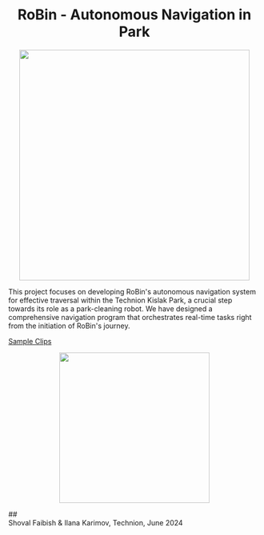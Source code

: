 # <div align="center">RoBin - Autonomous Navigation in Park</div>

<p align="center">
<img width="460" src="https://github.com/shovalfaibish/RoBinProjectB/assets/93712053/16eadb97-f5ab-46b8-a691-f8a1e419d4e6">
</p>

<p>
  This project focuses on developing RoBin's autonomous navigation system for effective traversal within the Technion Kislak Park, a crucial  step towards its role as a park-cleaning robot. We have designed a comprehensive navigation program that orchestrates real-time tasks right from the initiation of RoBin's journey.
</p>

[Sample Clips](https://youtu.be/ASz9KSO4-FQ)

<p align="center">
<img width="300" src="https://github.com/shovalfaibish/RoBinProjectB/assets/93712053/34d4aaee-7fcc-4b07-bd82-0361a62c9700">
</p>
## <div align="left">Shoval Faibish & Ilana Karimov, Technion, June 2024</div>




